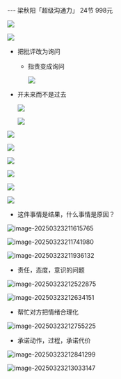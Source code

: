 --- 梁秋阳「超级沟通力」 24节 998元

![](../../assets/2025-03-20-22-50-14-image.png)

![](../../assets/2025-03-20-22-54-44-image.png)

- 把批评改为询问
  
  - 指责变成询问
    
    ![](../../assets/2025-03-20-23-06-51-image.png)

- 开未来而不是过去
  
  ![](../../assets/2025-03-20-23-13-43-image.png)
  
  ![](../../assets/2025-03-20-23-14-46-image.png)

![](../../assets/2025-03-20-23-18-43-image.png)

![](../../assets/2025-03-20-23-21-29-image.png)

![](../../assets/2025-03-20-23-22-54-image.png)

![](../../assets/2025-03-20-23-24-19-image.png)

![](../../assets/2025-03-20-23-28-57-image.png)

![](../../assets/2025-03-20-23-32-00-image.png)

- 这件事情是结果，什么事情是原因？

![image-20250323211615765](./assets/image-20250323211615765.png)

![image-20250323211741980](./assets/image-20250323211741980.png)

![image-20250323211936132](./assets/image-20250323211936132.png)

- 责任，态度，意识的问题

![image-20250323212522875](./assets/image-20250323212522875.png)

![image-20250323212634151](./assets/image-20250323212634151.png)

- 帮忙对方把情绪合理化

![image-20250323212755225](./assets/image-20250323212755225.png)

- 承诺动作，过程，承诺代价

![image-20250323212841299](./assets/image-20250323212841299.png)

![image-20250323213033147](./assets/image-20250323213033147.png)
